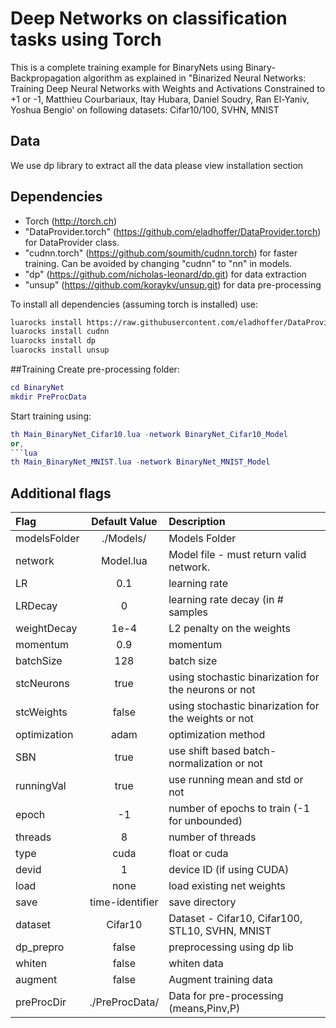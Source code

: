 Deep Networks on classification tasks using Torch
=================================================
This is a complete training example for BinaryNets using Binary-Backpropagation algorithm as explained in
"Binarized Neural Networks: Training Deep Neural Networks with Weights and Activations Constrained to +1 or -1, Matthieu Courbariaux, Itay Hubara, Daniel Soudry, Ran El-Yaniv, Yoshua Bengio'
on following datasets: Cifar10/100, SVHN, MNIST

## Data
We use dp library to extract all the data please view installation section

## Dependencies
* Torch (http://torch.ch)
* "DataProvider.torch" (https://github.com/eladhoffer/DataProvider.torch) for DataProvider class.
* "cudnn.torch" (https://github.com/soumith/cudnn.torch) for faster training. Can be avoided by changing "cudnn" to "nn" in models.
* "dp" (https://github.com/nicholas-leonard/dp.git) for data extraction
* "unsup" (https://github.com/koraykv/unsup.git) for data pre-processing

To install all dependencies (assuming torch is installed) use:
```bash
luarocks install https://raw.githubusercontent.com/eladhoffer/DataProvider.torch/master/dataprovider-scm-1.rockspec
luarocks install cudnn
luarocks install dp
luarocks install unsup
```

##Training
Create pre-processing folder:
```lua
cd BinaryNet
mkdir PreProcData
```

Start training using:
```lua
th Main_BinaryNet_Cifar10.lua -network BinaryNet_Cifar10_Model
or,
```lua
th Main_BinaryNet_MNIST.lua -network BinaryNet_MNIST_Model
```

## Additional flags

|Flag             | Default Value        |Description
|:----------------|:--------------------:|:----------------------------------------------
|modelsFolder     |  ./Models/           | Models Folder
|network          |  Model.lua           | Model file - must return valid network.
|LR               |  0.1                 | learning rate
|LRDecay          |  0                   | learning rate decay (in # samples
|weightDecay      |  1e-4                | L2 penalty on the weights
|momentum         |  0.9                 | momentum
|batchSize        |  128                 | batch size
|stcNeurons       |  true                | using stochastic binarization for the neurons or not
|stcWeights       |  false               | using stochastic binarization for the weights or not
|optimization     |  adam                | optimization method
|SBN              |  true                | use shift based batch-normalization or not
|runningVal       |  true                | use running mean and std or not
|epoch            |  -1                  | number of epochs to train (-1 for unbounded)
|threads          |  8                   | number of threads
|type             |  cuda                | float or cuda
|devid            |  1                   | device ID (if using CUDA)
|load             |  none                |  load existing net weights
|save             |  time-identifier     | save directory
|dataset          |  Cifar10             | Dataset - Cifar10, Cifar100, STL10, SVHN, MNIST
|dp_prepro        |  false               | preprocessing using dp lib
|whiten           |  false               | whiten data
|augment          |  false               | Augment training data
|preProcDir       |  ./PreProcData/      | Data for pre-processing (means,Pinv,P)
